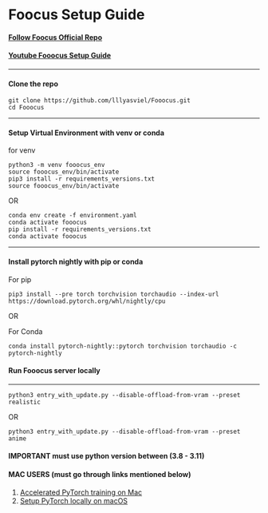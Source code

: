 # Foocus Setup Guide

#### [Follow Foocus Official Repo](https://github.com/lllyasviel/Fooocus)

#### [Youtube Fooocus Setup Guide]()

---

#### Clone the repo
```
git clone https://github.com/lllyasviel/Fooocus.git
cd Fooocus
```
---

#### Setup Virtual Environment with venv or conda

for venv
```
python3 -m venv fooocus_env
source fooocus_env/bin/activate
pip3 install -r requirements_versions.txt
source fooocus_env/bin/activate
```
OR
```
conda env create -f environment.yaml
conda activate fooocus
pip install -r requirements_versions.txt
conda activate fooocus
```
---

#### Install pytorch nightly with pip or conda

For pip
```
pip3 install --pre torch torchvision torchaudio --index-url https://download.pytorch.org/whl/nightly/cpu
```

OR

For Conda
```
conda install pytorch-nightly::pytorch torchvision torchaudio -c pytorch-nightly
```
#### Run Fooocus server locally

---
```
python3 entry_with_update.py --disable-offload-from-vram --preset realistic
```

OR

```
python3 entry_with_update.py --disable-offload-from-vram --preset anime
```

#### IMPORTANT must use python version between (3.8 - 3.11)

#### MAC USERS (must go through links mentioned below)

1. [Accelerated PyTorch training on Mac](https://developer.apple.com/metal/pytorch/)
2. [Setup PyTorch locally on macOS](https://pytorch.org/get-started/locally/)
